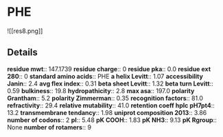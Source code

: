 # PHE
![[res8.png]]
## Details
**residue mwt**:: 147.1739
**residue charge**:: 0
**residue pka**:: 0.0
**residue ext 280**:: 0
**standard amino acids**:: PHE
**a helix Levitt**:: 1.07
**accessibility Janin**:: 2.4
**avg flex index**:: 0.31
**beta sheet Levitt**:: 1.32
**beta turn Levitt**:: 0.59
**bulkiness**:: 19.8
**hydropathicity**:: 2.8
**max asa**:: 197.0
**polarity Grantham**:: 5.2
**polarity Zimmerman**:: 0.35
**recognition factors**:: 81.0
**refractivity**:: 29.4
**relative mutability**:: 41.0
**retention coeff hplc pH7pt4**:: 13.2
**transmembrane tendancy**:: 1.98
**uniprot composition 2013**:: 3.86
**number of codons**:: 2
**pI**:: 5.48
**pK COOH**:: 1.83
**pK NH3**:: 9.13
**pK Rgroup**:: None
**number of rotamers**:: 9

